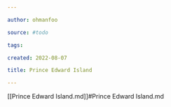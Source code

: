 ```yaml
---

author: ohmanfoo

source: #todo

tags: 

created: 2022-08-07

title: Prince Edward Island

---
```

[[Prince Edward Island.md]]#Prince Edward Island.md